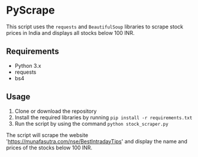# PyScrape

This script uses the `requests` and `BeautifulSoup` libraries to scrape stock prices in India and displays all stocks below 100 INR.

## Requirements

- Python 3.x
- requests
- bs4

## Usage

1. Clone or download the repository
2. Install the required libraries by running `pip install -r requirements.txt`
3. Run the script by using the command `python stock_scraper.py`

The script will scrape the website 'https://munafasutra.com/nse/BestIntradayTips' and display the name and prices of the stocks below 100 INR.
